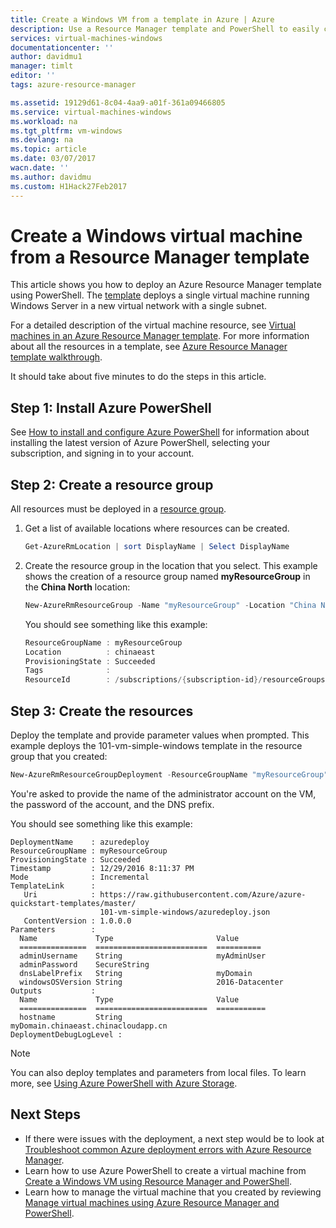 ```yaml
---
title: Create a Windows VM from a template in Azure | Azure
description: Use a Resource Manager template and PowerShell to easily create a new Windows VM.
services: virtual-machines-windows
documentationcenter: ''
author: davidmu1
manager: timlt
editor: ''
tags: azure-resource-manager

ms.assetid: 19129d61-8c04-4aa9-a01f-361a09466805
ms.service: virtual-machines-windows
ms.workload: na
ms.tgt_pltfrm: vm-windows
ms.devlang: na
ms.topic: article
ms.date: 03/07/2017
wacn.date: ''
ms.author: davidmu
ms.custom: H1Hack27Feb2017
---
```


# Create a Windows virtual machine from a Resource Manager template

This article shows you how to deploy an Azure Resource Manager template using PowerShell. The [template](https://raw.githubusercontent.com/Azure/azure-quickstart-templates/master/101-vm-simple-windows/azuredeploy.json) deploys a single virtual machine running Windows Server in a new virtual network with a single subnet.

For a detailed description of the virtual machine resource, see [Virtual machines in an Azure Resource Manager template](./virtual-machines-windows-template-description.md). For more information about all the resources in a template, see [Azure Resource Manager template walkthrough](../azure-resource-manager/resource-manager-template-walkthrough.md).

It should take about five minutes to do the steps in this article.

## Step 1: Install Azure PowerShell

See [How to install and configure Azure PowerShell](../powershell-install-configure.md) for information about installing the latest version of Azure PowerShell, selecting your subscription, and signing in to your account.

## Step 2: Create a resource group

All resources must be deployed in a [resource group](../azure-resource-manager/resource-group-overview.md).

1. Get a list of available locations where resources can be created.

    ```powershell
    Get-AzureRmLocation | sort DisplayName | Select DisplayName
    ```

2. Create the resource group in the location that you select. This example shows the creation of a resource group named **myResourceGroup** in the **China North** location:

    ```powershell
    New-AzureRmResourceGroup -Name "myResourceGroup" -Location "China North"
    ```

    You should see something like this example:

    ```powershell
    ResourceGroupName : myResourceGroup
    Location          : chinaeast
    ProvisioningState : Succeeded
    Tags              :
    ResourceId        : /subscriptions/{subscription-id}/resourceGroups/myResourceGroup
    ```

## Step 3: Create the resources
Deploy the template and provide parameter values when prompted. This example deploys the 101-vm-simple-windows template in the resource group that you created:

```powershell
New-AzureRmResourceGroupDeployment -ResourceGroupName "myResourceGroup" -TemplateUri "https://raw.githubusercontent.com/Azure/azure-quickstart-templates/master/101-vm-simple-windows/azuredeploy.json" 
```

You're asked to provide the name of the administrator account on the VM, the password of the account, and the DNS prefix.

You should see something like this example:

```
DeploymentName    : azuredeploy
ResourceGroupName : myResourceGroup
ProvisioningState : Succeeded
Timestamp         : 12/29/2016 8:11:37 PM
Mode              : Incremental
TemplateLink      :
   Uri            : https://raw.githubusercontent.com/Azure/azure-quickstart-templates/master/
                    101-vm-simple-windows/azuredeploy.json
   ContentVersion : 1.0.0.0
Parameters        :
  Name             Type                       Value
  ===============  =========================  ==========
  adminUsername    String                     myAdminUser
  adminPassword    SecureString
  dnsLabelPrefix   String                     myDomain
  windowsOSVersion String                     2016-Datacenter
Outputs           :
  Name             Type                       Value
  ===============  =========================  ===========
  hostname         String                     myDomain.chinaeast.chinacloudapp.cn
DeploymentDebugLogLevel :
```

> [!NOTE]
> You can also deploy templates and parameters from local files. To learn more, see [Using Azure PowerShell with Azure Storage](../storage/storage-powershell-guide-full.md).

## Next Steps

- If there were issues with the deployment, a next step would be to look at [Troubleshoot common Azure deployment errors with Azure Resource Manager](../azure-resource-manager/resource-manager-common-deployment-errors.md).
- Learn how to use Azure PowerShell to create a virtual machine from [Create a Windows VM using Resource Manager and PowerShell](/documentation/articles/virtual-machines-windows-ps-create/).
- Learn how to manage the virtual machine that you created by reviewing [Manage virtual machines using Azure Resource Manager and PowerShell](./virtual-machines-windows-ps-manage.md).